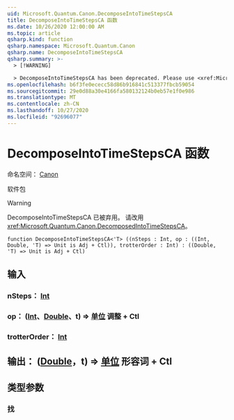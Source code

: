 ```yaml
---
uid: Microsoft.Quantum.Canon.DecomposeIntoTimeStepsCA
title: DecomposeIntoTimeStepsCA 函数
ms.date: 10/26/2020 12:00:00 AM
ms.topic: article
qsharp.kind: function
qsharp.namespace: Microsoft.Quantum.Canon
qsharp.name: DecomposeIntoTimeStepsCA
qsharp.summary: >-
  > [!WARNING]

  > DecomposeIntoTimeStepsCA has been deprecated. Please use <xref:Microsoft.Quantum.Canon.DecomposedIntoTimeStepsCA> instead.
ms.openlocfilehash: b6f3fe0ececc58d86b916841c513377fbcb59054
ms.sourcegitcommit: 29e0d88a30e4166fa580132124b0eb57e1f0e986
ms.translationtype: MT
ms.contentlocale: zh-CN
ms.lasthandoff: 10/27/2020
ms.locfileid: "92696077"
---
```

# <a name="decomposeintotimestepsca-function"></a>DecomposeIntoTimeStepsCA 函数

命名空间： [Canon](xref:Microsoft.Quantum.Canon)

软件包 [](https://nuget.org/packages/)


> [!WARNING]
> DecomposeIntoTimeStepsCA 已被弃用。 请改用 <xref:Microsoft.Quantum.Canon.DecomposedIntoTimeStepsCA>。



```qsharp
function DecomposeIntoTimeStepsCA<'T> ((nSteps : Int, op : ((Int, Double, 'T) => Unit is Adj + Ctl)), trotterOrder : Int) : ((Double, 'T) => Unit is Adj + Ctl)
```


## <a name="input"></a>输入

### <a name="nsteps--int"></a>nSteps： [Int](xref:microsoft.quantum.lang-ref.int)




### <a name="op--intdoublet--unit-adj--ctl"></a>op： ([Int](xref:microsoft.quantum.lang-ref.int)、[Double](xref:microsoft.quantum.lang-ref.double)、t) => [单位](xref:microsoft.quantum.lang-ref.unit) 调整 + Ctl




### <a name="trotterorder--int"></a>trotterOrder： [Int](xref:microsoft.quantum.lang-ref.int)





## <a name="output--doublet--unit-adj--ctl"></a>输出： ([Double](xref:microsoft.quantum.lang-ref.double)，t) => [单位](xref:microsoft.quantum.lang-ref.unit) 形容词 + Ctl



## <a name="type-parameters"></a>类型参数

### <a name="t"></a>找

